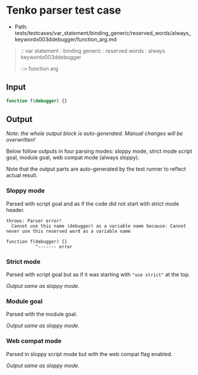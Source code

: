 # Tenko parser test case

- Path: tests/testcases/var_statement/binding_generic/reserved_words/always_keywordx003ddebugger/function_arg.md

> :: var statement : binding generic : reserved words : always keywordx003ddebugger
>
> ::> function arg

## Input

`````js
function f(debugger) {}
`````

## Output

_Note: the whole output block is auto-generated. Manual changes will be overwritten!_

Below follow outputs in four parsing modes: sloppy mode, strict mode script goal, module goal, web compat mode (always sloppy).

Note that the output parts are auto-generated by the test runner to reflect actual result.

### Sloppy mode

Parsed with script goal and as if the code did not start with strict mode header.

`````
throws: Parser error!
  Cannot use this name (debugger) as a variable name because: Cannot never use this reserved word as a variable name

function f(debugger) {}
           ^------- error
`````

### Strict mode

Parsed with script goal but as if it was starting with `"use strict"` at the top.

_Output same as sloppy mode._

### Module goal

Parsed with the module goal.

_Output same as sloppy mode._

### Web compat mode

Parsed in sloppy script mode but with the web compat flag enabled.

_Output same as sloppy mode._
